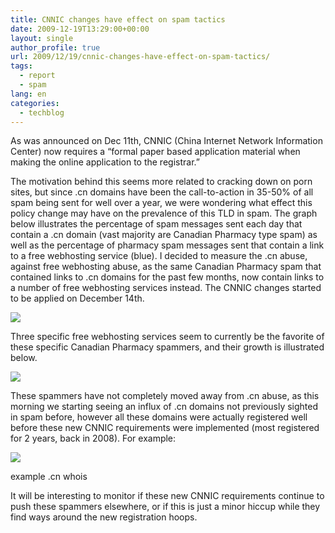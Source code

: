 ```yaml
---
title: CNNIC changes have effect on spam tactics
date: 2009-12-19T13:29:00+00:00
layout: single
author_profile: true
url: 2009/12/19/cnnic-changes-have-effect-on-spam-tactics/
tags:
  - report
  - spam
lang: en
categories: 
  - techblog
---
```

As was announced on Dec 11th, CNNIC (China Internet Network Information Center) now requires a “formal paper based application material when making the online application to the registrar.”

The motivation behind this seems more related to cracking down on porn sites, but since .cn domains have been the call-to-action in 35-50% of all spam being sent for well over a year, we were wondering what effect this policy change may have on the prevalence of this TLD in spam. The graph below illustrates the percentage of spam messages sent each day that contain a .cn domain (vast majority are Canadian Pharmacy type spam) as well as the percentage of pharmacy spam messages sent that contain a link to a free webhosting service (blue). I decided to measure the .cn abuse, against free webhosting abuse, as the same Canadian Pharmacy spam that contained links to .cn domains for the past few months, now contain links to a number of free webhosting services instead. The CNNIC changes started to be applied on December 14th.

[![](http://2.bp.blogspot.com/_vaUVXcmC3OI/SyzNfa2m-9I/AAAAAAAAAZ8/RjXzhnJyKq0/s400/image001.png)](http://2.bp.blogspot.com/_vaUVXcmC3OI/SyzNfa2m-9I/AAAAAAAAAZ8/RjXzhnJyKq0/s1600-h/image001.png)

Three specific free webhosting services seem to currently be the favorite of these specific Canadian Pharmacy spammers, and their growth is illustrated below.

[![](http://3.bp.blogspot.com/_vaUVXcmC3OI/SyzNgTq7sJI/AAAAAAAAAaE/oS9cVW0CsjU/s400/image002.png)](http://3.bp.blogspot.com/_vaUVXcmC3OI/SyzNgTq7sJI/AAAAAAAAAaE/oS9cVW0CsjU/s1600-h/image002.png)

These spammers have not completely moved away from .cn abuse, as this morning we starting seeing an influx of .cn domains not previously sighted in spam before, however all these domains were actually registered well before these new CNNIC requirements were implemented (most registered for 2 years, back in 2008). For example:

[![](http://3.bp.blogspot.com/_vaUVXcmC3OI/SyzN0vXOaOI/AAAAAAAAAaM/iyMM2R0NceA/s400/example+.png)](http://3.bp.blogspot.com/_vaUVXcmC3OI/SyzN0vXOaOI/AAAAAAAAAaM/iyMM2R0NceA/s1600-h/example+.png)

example .cn whois

It will be interesting to monitor if these new CNNIC requirements continue to push these spammers elsewhere, or if this is just a minor hiccup while they find ways around the new registration hoops.